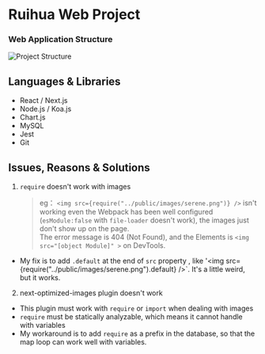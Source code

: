 # Ruihua Web Project



### Web Application Structure

![Project Structure](client/public/images/project_structure.png)

## Languages & Libraries

- React / Next.js
- Node.js / Koa.js
- Chart.js
- MySQL
- Jest
- Git

## Issues, Reasons & Solutions

1.  `require` doesn't work with images
    > eg： `<img src={require("../public/images/serene.png")} />` isn't working even the Webpack has been well configured (`esModule:false` with `file-loader` doesn't work), the images just don't show up on the page.  
    > The error message is 404 (Not Found), and the Elements is `<img src="[object Module]" >` on DevTools.

- My fix is to add `.default` at the end of `src` property , like '<img src={require("../public/images/serene.png").default} />`. It's a little weird, but it works.

2.  next-optimized-images plugin doesn't work

- This plugin must work with `require` or `import` when dealing with images
- `require` must be statically analyzable, which means it cannot handle with variables
- My workaround is to add `require` as a prefix in the database, so that the map loop can work well with variables.
